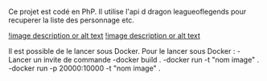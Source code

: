Ce projet est codé en PhP. Il utilise l'api d dragon leagueoflegends pour recuperer la liste des personnage etc. 

[!image description or alt text](https://raw.githubusercontent.com/kidax/Projet-site-League-of-legends/master/Content/image/liste_personnages.png)
[!image description or alt text](https://raw.githubusercontent.com/kidax/Projet-site-League-of-legends/master/Content/image/liste_personnages.png?token=ALIXSQNKYN7DIPKKL5NWKV3BRJQ4U)

Il est possible de le lancer sous Docker.
Pour le lancer sous Docker :
    -Lancer un invite de commande
    -docker build .
    -docker run -t "nom image" .
    -docker run -p 20000:10000 -t "nom image" .

